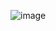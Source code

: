 ![image](https://user-images.githubusercontent.com/93210173/226835885-c7e9db64-f9e4-4a55-b6f1-4c659ef6ba57.png)

